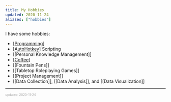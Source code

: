 ```yaml
---
title: My Hobbies
updated: 2020-11-24
aliases: ["hobbies"]
---
```


I have some hobbies:

- [[Programming]]
- [[AutoHotkey]] Scripting
- [[Personal Knowledge Management]]
- [[Coffee]]
- [[Fountain Pens]]
- [[Tabletop Roleplaying Games]]
- [[Project Management]]
- [[Data Collection]], [[Data Analysis]], and [[Data Visualization]]

---

<sup><sub><font color="#a6a6a6">updated: 2020-11-24</font></sub></sup>

[//begin]: # "Autogenerated link references for markdown compatibility"
[programming]: programming "Programming"
[autohotkey]: autohotkey "AutoHotkey"
[personal-knowledge-management]: personal-knowledge-management "Personal Knowledge Management"
[coffee]: coffee "Coffee"
[fountain-pens]: fountain-pens "Fountain Pens"
[tabletop-roleplaying-games]: tabletop-roleplaying-games "Tabletop Roleplaying Games"
[project-management]: project-management "Project Management"
[data-collection]: data-collection "Data Collection"
[data-analysis]: data-analysis "Data Analysis"
[data-visualization]: data-visualization "Data Visualization"
[//end]: # "Autogenerated link references"